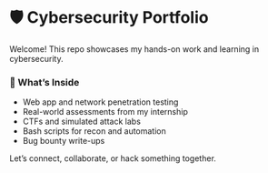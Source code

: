 # 🛡️ Cybersecurity Portfolio

Welcome! This repo showcases my hands-on work and learning in cybersecurity.

### 🔧 What’s Inside
- Web app and network penetration testing  
- Real-world assessments from my internship  
- CTFs and simulated attack labs  
- Bash scripts for recon and automation  
- Bug bounty write-ups

Let’s connect, collaborate, or hack something together.
